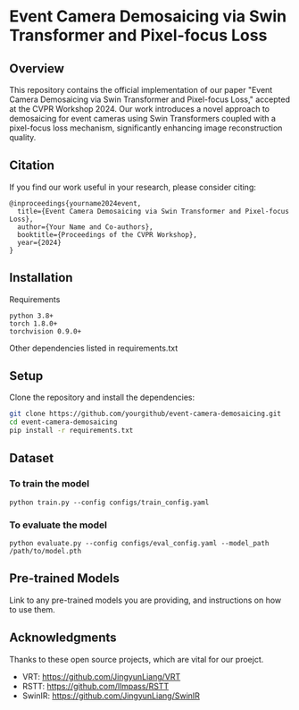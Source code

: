 # Event Camera Demosaicing via Swin Transformer and Pixel-focus Loss

## Overview
This repository contains the official implementation of our paper "Event Camera Demosaicing via Swin Transformer and Pixel-focus Loss," accepted at the CVPR Workshop 2024. Our work introduces a novel approach to demosaicing for event cameras using Swin Transformers coupled with a pixel-focus loss mechanism, significantly enhancing image reconstruction quality.

## Citation
If you find our work useful in your research, please consider citing:


```
@inproceedings{yourname2024event,
  title={Event Camera Demosaicing via Swin Transformer and Pixel-focus Loss},
  author={Your Name and Co-authors},
  booktitle={Proceedings of the CVPR Workshop},
  year={2024}
}
```

## Installation

Requirements
```
python 3.8+
torch 1.8.0+
torchvision 0.9.0+
```
Other dependencies listed in requirements.txt

## Setup
Clone the repository and install the dependencies:

```bash
git clone https://github.com/yourgithub/event-camera-demosaicing.git
cd event-camera-demosaicing
pip install -r requirements.txt
```

## Dataset


### To train the model
```
python train.py --config configs/train_config.yaml
```

### To evaluate the model

```
python evaluate.py --config configs/eval_config.yaml --model_path /path/to/model.pth
```

## Pre-trained Models

Link to any pre-trained models you are providing, and instructions on how to use them.

## Acknowledgments

Thanks to these open source projects, which are vital for our proejct.
- VRT: https://github.com/JingyunLiang/VRT
- RSTT: https://github.com/llmpass/RSTT
- SwinIR: https://github.com/JingyunLiang/SwinIR
